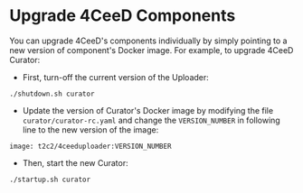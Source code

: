 Upgrade 4CeeD Components
====

You can upgrade 4CeeD's components individually by simply pointing to a new version of component's Docker image. For example, to upgrade 4CeeD Curator: 

- First, turn-off the current version of the Uploader:
```
./shutdown.sh curator 
```
- Update the version of Curator's Docker image by modifying the file `curator/curator-rc.yaml` and change the `VERSION_NUMBER` in following line to the new version of the image:
```
image: t2c2/4ceeduploader:VERSION_NUMBER
```
- Then, start the new Curator:
```
./startup.sh curator 
```
